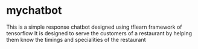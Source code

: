 # mychatbot
This is a simple response chatbot designed using tflearn framework of tensorflow
It is designed to serve the customers of a restaurant by helping them know the timings and specialities of the restaurant
